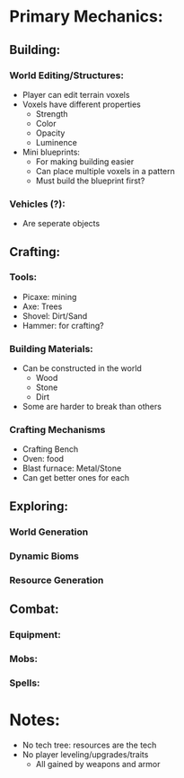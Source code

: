 # Primary Mechanics:
## Building:
### World Editing/Structures:
- Player can edit terrain voxels
- Voxels have different properties
  - Strength
  - Color
  - Opacity
  - Luminence
- Mini blueprints:
  - For making building easier
  - Can place multiple voxels in a pattern
  - Must build the blueprint first?
### Vehicles (?):
- Are seperate objects
## Crafting:
### Tools:
- Picaxe: mining
- Axe: Trees
- Shovel: Dirt/Sand
- Hammer: for crafting?
### Building Materials:
- Can be constructed in the world
  - Wood
  - Stone
  - Dirt
- Some are harder to break than others
### Crafting Mechanisms
- Crafting Bench
- Oven: food
- Blast furnace: Metal/Stone
- Can get better ones for each 
## Exploring:
### World Generation 
### Dynamic Bioms
### Resource Generation 
## Combat:
### Equipment:
### Mobs:
### Spells:

# Notes:
- No tech tree: resources are the tech
- No player leveling/upgrades/traits
  - All gained by weapons and armor
